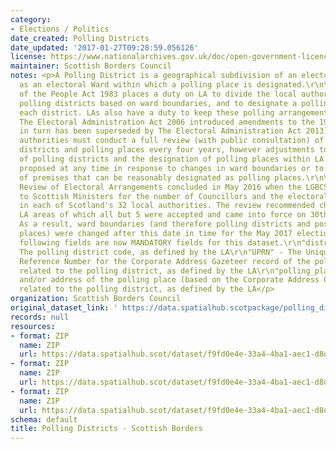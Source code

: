 ```yaml
---
category:
- Elections / Politics
date_created: Polling Districts
date_updated: '2017-01-27T09:28:59.056126'
license: https://www.nationalarchives.gov.uk/doc/open-government-licence/version/3/
maintainer: Scottish Borders Council
notes: <p>A Polling District is a geographical subdivision of an electoral area such
  as an electoral Ward within which a polling place is designated.\r\n\r\nThe Representation
  of the People Act 1983 places a duty on LA to divide the local authority area into
  polling districts based on ward boundaries, and to designate a polling place for
  each district. LAs also have a duty to keep these polling arrangements under review.
  The Electoral Administration Act 2006 introduced amendments to the 1983 Act (which
  in turn has been superseded by The Electoral Administration Act 2013). Now local
  authorities must conduct a full review (with public consultation) of its polling
  districts and polling places every four years, however adjustments to the boundaries
  of polling districts and the designation of polling places within LA wards can be
  proposed at any time in response to changes in ward boundaries or to the availability
  of premises that can be reasonably designated as polling places.\r\n\r\nThe Fifth
  Review of Electoral Arrangements concluded in May 2016 when the LGBCS made recommendations
  to Scottish Ministers for the number of Councillors and the electoral ward boundaries
  in each of Scotland's 32 local authorities. The review recommended changes in 30
  LA areas of which all but 5 were accepted and came into force on 30th Sept 2016.
  As a result, ward boundaries (and therefore polling districts and possibly polling
  places) were changed after this date in time for the May 2017 elections.\r\n\r\nThe
  following fields are now MANDATORY fields for this dataset.\r\n"district_code" -
  The polling district code, as defined by the LA\r\n"UPRN" - The Unique Property
  Reference Number for the Corporate Address Gazeteer record of the polling place
  related to the polling district, as defined by the LA\r\n"polling_place" - The name
  and/or address of the polling place (based on the Corporate Address Gazeteer record)
  related to the polling district, as defined by the LA</p>
organization: Scottish Borders Council
original_dataset_link: ' https://data.spatialhub.scotpackage/polling_districts-sb'
records: null
resources:
- format: ZIP
  name: ZIP
  url: https://data.spatialhub.scot/dataset/f9fd0e4e-33a4-4ba1-aec1-d8dedf2b3a30/resource/139db613-b1bb-488d-bc67-37a94b147913/download/bound_polling_districts.zip
- format: ZIP
  name: ZIP
  url: https://data.spatialhub.scot/dataset/f9fd0e4e-33a4-4ba1-aec1-d8dedf2b3a30/resource/89071d78-de9a-4326-8a9c-7ead81ae758a/download/boundpollingdistrictsjune2017.zip
- format: ZIP
  name: ZIP
  url: https://data.spatialhub.scot/dataset/f9fd0e4e-33a4-4ba1-aec1-d8dedf2b3a30/resource/9c97d8f1-9dda-48e8-a128-987a8f6fc48f/download/polling_dist.shp.zip
schema: default
title: Polling Districts - Scottish Borders
---
```


